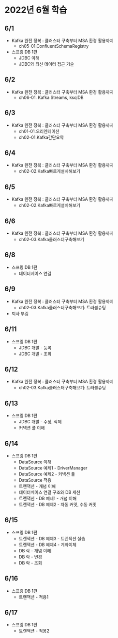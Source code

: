 # 2022년 6월 학습

## 6/1

- Kafka 완전 정복 : 클러스터 구축부터 MSA 환경 활용까지
  - ch05-01.ConfluentSchemaRegistry
- 스프링 DB 1편
  - JDBC 이해
  - JDBC와 최신 데이터 접근 기술

## 6/2

- Kafka 완전 정복 : 클러스터 구축부터 MSA 환경 활용까지
  - ch06-01. Kafka Streams, ksqlDB

## 6/3

- Kafka 완전 정복 : 클러스터 구축부터 MSA 환경 활용까지
  - ch01-01.오리엔테이션
  - ch02-01.Kafka간단요약

## 6/4

- Kafka 완전 정복 : 클러스터 구축부터 MSA 환경 활용까지
  - ch02-02.Kafka빠르게설치해보기

## 6/5

- Kafka 완전 정복 : 클러스터 구축부터 MSA 환경 활용까지
  - ch02-02.Kafka빠르게설치해보기

## 6/6

- Kafka 완전 정복 : 클러스터 구축부터 MSA 환경 활용까지
  - ch02-03.Kafka클러스터구축해보기

## 6/8

- 스프링 DB 1편
  - 데이터베이스 연결

## 6/9

- Kafka 완전 정복 : 클러스터 구축부터 MSA 환경 활용까지
  - ch02-03.Kafka클러스터구축해보기: 트러블슈팅
- 퇴사 부검

## 6/11

- 스프링 DB 1편
  - JDBC 개발 - 등록
  - JDBC 개발 - 조회

## 6/12

- Kafka 완전 정복 : 클러스터 구축부터 MSA 환경 활용까지
  - ch02-03.Kafka클러스터구축해보기: 트러블슈팅

## 6/13

- 스프링 DB 1편
  - JDBC 개발 - 수정, 삭제
  - 커넥션 풀 이해

## 6/14

- 스프링 DB 1편
  - DataSource 이해
  - DataSource 예제1 - DriverManager
  - DataSource 예제2 - 커넥션 풀
  - DataSource 적용
  - 트랜잭션 - 개념 이해
  - 데이터베이스 연결 구조와 DB 세션
  - 트랜잭션 - DB 예제1 - 개념 이해
  - 트랜잭션 - DB 예제2 - 자동 커밋, 수동 커밋

## 6/15

- 스프링 DB 1편
  - 트랜잭션 - DB 예제3 - 트랜잭션 실습
  - 트랜잭션 - DB 예제4 - 계좌이체
  - DB 락 - 개념 이해
  - DB 락 - 변경
  - DB 락 - 조회

## 6/16

- 스프링 DB 1편
  - 트랜잭션 - 적용1

## 6/17

- 스프링 DB 1편
  - 트랜잭션 - 적용2
  